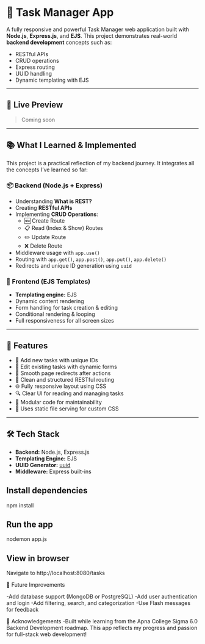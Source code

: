 # 📝 Task Manager App

A fully responsive and powerful Task Manager web application built with **Node.js**, **Express.js**, and **EJS**. This project demonstrates real-world **backend development** concepts such as:

- RESTful APIs  
- CRUD operations  
- Express routing  
- UUID handling  
- Dynamic templating with EJS  

---

## 🚀 Live Preview

> Coming soon 

---

## 📚 What I Learned & Implemented

This project is a practical reflection of my backend journey. It integrates all the concepts I’ve learned so far:

### 📦 Backend (Node.js + Express)
- Understanding **What is REST?**
- Creating **RESTful APIs**
- Implementing **CRUD Operations**:
  - 🆕 Create Route
  - 📋 Read (Index & Show) Routes
  - ✏️ Update Route
  - ❌ Delete Route
- Middleware usage with `app.use()`
- Routing with `app.get()`, `app.post()`, `app.put()`, `app.delete()`
- Redirects and unique ID generation using `uuid`

### 🎨 Frontend (EJS Templates)
- **Templating engine:** EJS
- Dynamic content rendering
- Form handling for task creation & editing
- Conditional rendering & looping
- Full responsiveness for all screen sizes

---

## 🌟 Features

- 📄 Add new tasks with unique IDs  
- 📝 Edit existing tasks with dynamic forms  
- 🔄 Smooth page redirects after actions  
- 📃 Clean and structured RESTful routing  
- 🌐 Fully responsive layout using CSS  
- 🔍 Clear UI for reading and managing tasks  
- 🧩 Modular code for maintainability  
- 📁 Uses static file serving for custom CSS  

---

## 🛠 Tech Stack

- **Backend:** Node.js, Express.js
- **Templating Engine:** EJS
- **UUID Generator:** [uuid](https://www.npmjs.com/package/uuid)
- **Middleware:** Express built-ins

## Install dependencies
npm install

## Run the app
nodemon app.js

## View in browser
Navigate to http://localhost:8080/tasks



🌱 Future Improvements

-Add database support (MongoDB or PostgreSQL)
-Add user authentication and login
-Add filtering, search, and categorization
-Use Flash messages for feedback

🙌 Acknowledgements
-Built while learning from the Apna College Sigma 6.0 Backend Development roadmap.
This app reflects my progress and passion for full-stack web development!



